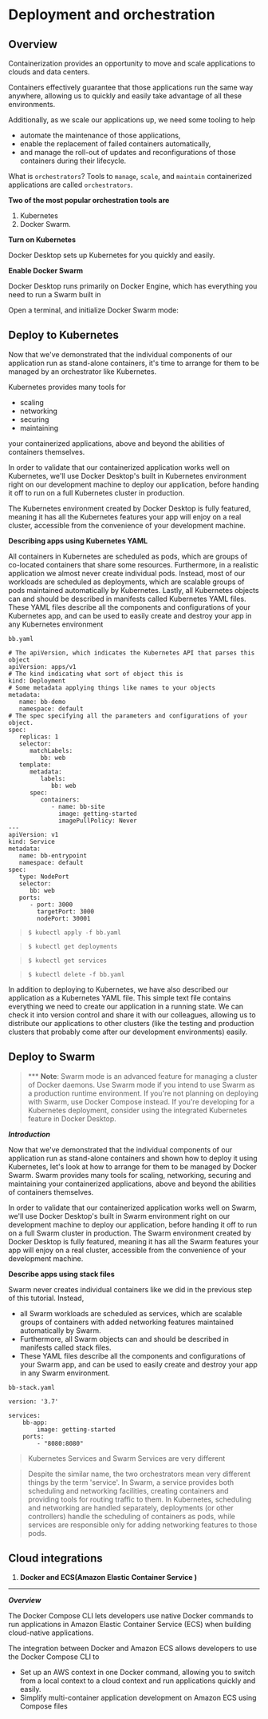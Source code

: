 # Deployment and orchestration

## Overview 

Containerization provides an opportunity to move and scale applications to clouds and data centers.

Containers effectively guarantee that those applications run the same way anywhere, allowing us to quickly and easily take advantage of all these environments. 

Additionally, as we scale our applications up, we need some tooling to help 

- automate the maintenance of those applications, 
- enable the replacement of failed containers automatically, 
- and manage the roll-out of updates and reconfigurations of those containers during their lifecycle.

What is `orchestrators`?
Tools to `manage`, `scale`, and `maintain` containerized applications are called `orchestrators`.


**Two of the most popular orchestration tools are**

1. Kubernetes
2. Docker Swarm.

**Turn on Kubernetes**

Docker Desktop sets up Kubernetes for you quickly and easily. 

**Enable Docker Swarm**

Docker Desktop runs primarily on Docker Engine, which has everything you need to run a Swarm built in

Open a terminal, and initialize Docker Swarm mode:

## Deploy to Kubernetes 

Now that we've demonstrated that the individual components of our application run as stand-alone containers, it's time to arrange for them to be managed by an orchestrator like Kubernetes. 

Kubernetes provides many tools for

- scaling
- networking
- securing
- maintaining

your containerized applications, above and beyond the abilities of containers themselves.


In order to validate that our containerized application works well on Kubernetes, we'll use Docker Desktop's built in Kubernetes environment right on our development machine to deploy our application, before handing it off to run on a full Kubernetes cluster in production. 

The Kubernetes environment created by Docker Desktop is fully featured, meaning it has all the Kubernetes features your app will enjoy on a real cluster, accessible from the convenience of your development machine.


**Describing apps using Kubernetes YAML**

All containers in Kubernetes are scheduled as pods, which are groups of co-located containers that share some resources. Furthermore, in a realistic application we almost never create individual pods. Instead, most of our workloads are scheduled as deployments, which are scalable groups of pods maintained automatically by Kubernetes. Lastly, all Kubernetes objects can and should be described in manifests called Kubernetes YAML files. These YAML files describe all the components and configurations of your Kubernetes app, and can be used to easily create and destroy your app in any Kubernetes environment

`bb.yaml`

```
# The apiVersion, which indicates the Kubernetes API that parses this object
apiVersion: apps/v1
# The kind indicating what sort of object this is
kind: Deployment
# Some metadata applying things like names to your objects
metadata:
   name: bb-demo
   namespace: default
# The spec specifying all the parameters and configurations of your object.
spec:
   replicas: 1
   selector:
      matchLabels:
         bb: web
   template:
      metadata:
         labels:
            bb: web
      spec:
         containers:
            - name: bb-site
              image: getting-started
              imagePullPolicy: Never
---
apiVersion: v1
kind: Service
metadata:
   name: bb-entrypoint
   namespace: default
spec:
   type: NodePort
   selector:
      bb: web
   ports:
      - port: 3000
        targetPort: 3000
        nodePort: 30001
```


> `$ kubectl apply -f bb.yaml`

> `$ kubectl get deployments`

> `$ kubectl get services`

> `$ kubectl delete -f bb.yaml`


In addition to deploying to Kubernetes, we have also described our application as a Kubernetes YAML file. This simple text file contains everything we need to create our application in a running state. We can check it into version control and share it with our colleagues, allowing us to distribute our applications to other clusters (like the testing and production clusters that probably come after our development environments) easily.


## Deploy to Swarm 

> *** **Note**: Swarm mode is an advanced feature for managing a cluster of Docker daemons. 
Use Swarm mode if you intend to use Swarm as a production runtime environment.
If you're not planning on deploying with Swarm, use Docker Compose instead. If you're developing for a Kubernetes deployment, consider using the integrated Kubernetes feature in Docker Desktop.

***Introduction***

Now that we've demonstrated that the individual components of our application run as stand-alone containers and shown how to deploy it using Kubernetes, let's look at how to arrange for them to be managed by Docker Swarm. Swarm provides many tools for scaling, networking, securing and maintaining your containerized applications, above and beyond the abilities of containers themselves.

In order to validate that our containerized application works well on Swarm, we'll use Docker Desktop's built in Swarm environment right on our development machine to deploy our application, before handing it off to run on a full Swarm cluster in production. The Swarm environment created by Docker Desktop is fully featured, meaning it has all the Swarm features your app will enjoy on a real cluster, accessible from the convenience of your development machine.

**Describe apps using stack files**

Swarm never creates individual containers like we did in the previous step of this tutorial. Instead, 

- all Swarm workloads are scheduled as services, which are scalable groups of containers with added networking features maintained automatically by Swarm. 
- Furthermore, all Swarm objects can and should be described in manifests called stack files. 
- These YAML files describe all the components and configurations of your Swarm app, and can be used to easily create and destroy your app in any Swarm environment.

`bb-stack.yaml`

```
version: '3.7'

services: 
    bb-app: 
        image: getting-started
    ports: 
        - "8080:8080"
```


> Kubernetes Services and Swarm Services are very different

> Despite the similar name, the two orchestrators mean very different things by the term 'service'. In Swarm, a service provides both scheduling and networking facilities, creating containers and providing tools for routing traffic to them. In Kubernetes, scheduling and networking are handled separately, deployments (or other controllers) handle the scheduling of containers as pods, while services are responsible only for adding networking features to those pods.



## Cloud integrations

1. **Docker and ECS(Amazon Elastic Container Service )**
---

 ***Overview***

The Docker Compose CLI lets developers use native Docker commands to run applications in Amazon Elastic Container Service (ECS) when building cloud-native applications.


The integration between Docker and Amazon ECS allows developers to use the Docker Compose CLI to

- Set up an AWS context in one Docker command, allowing you to switch from a local context to a cloud context and run applications quickly and easily.
- Simplify multi-container application development on Amazon ECS using Compose files